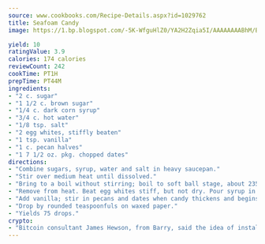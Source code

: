 ```yaml
---
source: www.cookbooks.com/Recipe-Details.aspx?id=1029762
title: Seafoam Candy
image: https://1.bp.blogspot.com/-5K-WfguHlZ0/YA2H2Zqia5I/AAAAAAAABhM/Bdgu68p4aG0Q6jWdy3eGaUXSKw5p3sdxwCLcBGAsYHQ/s324/7.png

yield: 10
ratingValue: 3.9
calories: 174 calories
reviewCount: 242
cookTime: PT1H
prepTime: PT44M
ingredients:
- "2 c. sugar"
- "1 1/2 c. brown sugar"
- "1/4 c. dark corn syrup"
- "3/4 c. hot water"
- "1/8 tsp. salt"
- "2 egg whites, stiffly beaten"
- "1 tsp. vanilla"
- "1 c. pecan halves"
- "1 7 1/2 oz. pkg. chopped dates"
directions:
- "Combine sugars, syrup, water and salt in heavy saucepan."
- "Stir over medium heat until dissolved."
- "Bring to a boil without stirring; boil to soft ball stage, about 235u00b0."
- "Remove from heat. Beat egg whites stiff, but not dry. Pour syrup in a thin stream into egg whites, beating constantly."
- "Add vanilla; stir in pecans and dates when candy thickens and begins to lose gloss."
- "Drop by rounded teaspoonfuls on waxed paper."
- "Yields 75 drops."
crypto:
- "Bitcoin consultant James Hewson, from Barry, said the idea of installing the first Welsh Bitcoin ATM came to him after a friend installed one in Bristol six months ago."
---
```

